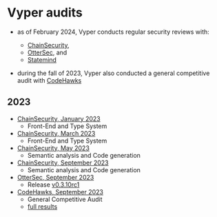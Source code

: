 # Vyper audits
- as of February 2024, Vyper conducts regular security reviews with:
    - [ChainSecurity](https://chainsecurity.com/),
    - [OtterSec](https://osec.io/), and
    - [Statemind](https://statemind.io/)

- during the fall of 2023, Vyper also conducted a general competitive audit with [CodeHawks](https://www.codehawks.com/contests/cll5rujmw0001js08menkj7hc)

## 2023
- [ChainSecurity, January 2023](audits/ChainSecurity_Vyper_January_2023_limited_review.pdf)
    - Front-End and Type System
- [ChainSecurity, March 2023](audits/ChainSecurity_Vyper_March_2023_limited_review.pdf)
    - Front-End and Type System
- [ChainSecurity, May 2023](audits/ChainSecurity_Vyper_May_2023_limited_review.pdf)
    - Semantic analysis and Code generation
- [ChainSecurity, September 2023](audits/ChainSecurity_Vyper_September_2023_limited_review.pdf)
    - Semantic analysis and Code generation
- [OtterSec, September 2023](audits/OtterSec_Vyper_September_2023_audit.pdf)
    - Release [v0.3.10rc1](https://github.com/vyperlang/vyper/releases/tag/v0.3.10rc1)
- [CodeHawks, September 2023](audits/CodeHawks_Vyper_September_2023_competitive_audit.md)
    - General Competitive Audit
    - [full results](https://www.codehawks.com/report/cll5rujmw0001js08menkj7hc)